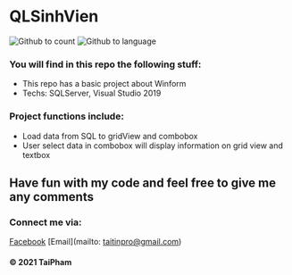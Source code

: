 # QLSinhVien

![Github to count](https://img.shields.io/github/languages/count/taipham2000/QLSinhVien?logo=github) ![Github to language](https://img.shields.io/github/languages/top/taipham2000/QLSinhVien?logo=github)

### You will find in this repo the following stuff: 
* This repo has a basic project about Winform
* Techs: SQLServer, Visual Studio 2019


### Project functions include:
* Load data from SQL to gridView and combobox
* User select data in combobox will display information on grid view and textbox

## Have fun with my code and feel free to give me any comments

### Connect me via:
[Facebook](http://facebook.com/79TaiPham79)
[Email](mailto: taitinpro@gmail.com)

#### © 2021 TaiPham
